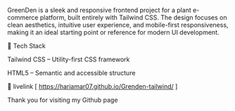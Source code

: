 GreenDen is a sleek and responsive frontend project for a plant e-commerce platform, built entirely with Tailwind CSS. The design focuses on clean aesthetics, intuitive user experience, and mobile-first responsiveness, making it an ideal starting point or reference for modern UI development.

📁 Tech Stack

Tailwind CSS – Utility-first CSS framework

HTML5 – Semantic and accessible structure

🚀 livelink
[  https://hariamar07.github.io/Grenden-tailwind/ ]


  Thank you for visiting my Github page
